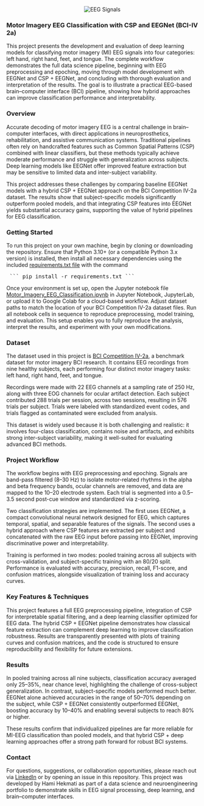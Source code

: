 <p align="center">
  <img src="https://miro.medium.com/v2/resize:fit:1200/1*Zd6-LUzmkhuaBWAXVjZ1CQ.png" alt="EEG Signals">
</p>

### Motor Imagery EEG Classification with CSP and EEGNet (BCI-IV 2a)

This project presents the development and evaluation of deep learning models for classifying motor imagery (MI) EEG signals into four categories: left hand, right hand, feet, and tongue. The complete workflow demonstrates the full data science pipeline, beginning with EEG preprocessing and epoching, moving through model development with EEGNet and CSP + EEGNet, and concluding with thorough evaluation and interpretation of the results. The goal is to illustrate a practical EEG-based brain–computer interface (BCI) pipeline, showing how hybrid approaches can improve classification performance and interpretability.

### Overview

Accurate decoding of motor imagery EEG is a central challenge in brain–computer interfaces, with direct applications in neuroprosthetics, rehabilitation, and assistive communication systems. Traditional pipelines often rely on handcrafted features such as Common Spatial Patterns (CSP) combined with linear classifiers, but these methods typically achieve moderate performance and struggle with generalization across subjects. Deep learning models like EEGNet offer improved feature extraction but may be sensitive to limited data and inter-subject variability.  

This project addresses these challenges by comparing baseline EEGNet models with a hybrid CSP + EEGNet approach on the BCI Competition IV-2a dataset. The results show that subject-specific models significantly outperform pooled models, and that integrating CSP features into EEGNet yields substantial accuracy gains, supporting the value of hybrid pipelines for EEG classification.

### Getting Started

To run this project on your own machine, begin by cloning or downloading the repository. Ensure that Python 3.10+ (or a compatible Python 3.x version) is installed, then install all necessary dependencies using the included [requirements.txt file](https://github.com/HamiHekmati/motor-imagery-eeg-classification/blob/main/requirements.txt) with the command  

<pre> ``` pip install -r requirements.txt ``` </pre>  

Once your environment is set up, open the Jupyter notebook file [Motor_Imagery_EEG_Classification.ipynb](https://github.com/HamiHekmati/motor-imagery-eeg-classification/blob/main/Motor_Imagery_EEG_Classification.ipynb) in Jupyter Notebook, JupyterLab, or upload it to Google Colab for a cloud-based workflow. Adjust dataset paths to match the location of your BCI Competition IV-2a dataset files. Run all notebook cells in sequence to reproduce preprocessing, model training, and evaluation. This setup enables you to fully reproduce the analysis, interpret the results, and experiment with your own modifications.

### Dataset

The dataset used in this project is [BCI Competition IV-2a](https://bbci.de/competition/iv/), a benchmark dataset for motor imagery BCI research. It contains EEG recordings from nine healthy subjects, each performing four distinct motor imagery tasks: left hand, right hand, feet, and tongue.  

Recordings were made with 22 EEG channels at a sampling rate of 250 Hz, along with three EOG channels for ocular artifact detection. Each subject contributed 288 trials per session, across two sessions, resulting in 576 trials per subject. Trials were labeled with standardized event codes, and trials flagged as contaminated were excluded from analysis.  

This dataset is widely used because it is both challenging and realistic: it involves four-class classification, contains noise and artifacts, and exhibits strong inter-subject variability, making it well-suited for evaluating advanced BCI methods.

### Project Workflow

The workflow begins with EEG preprocessing and epoching. Signals are band-pass filtered (8–30 Hz) to isolate motor-related rhythms in the alpha and beta frequency bands, ocular channels are removed, and data are mapped to the 10–20 electrode system. Each trial is segmented into a 0.5–3.5 second post-cue window and standardized via z-scoring.  

Two classification strategies are implemented. The first uses EEGNet, a compact convolutional neural network designed for EEG, which captures temporal, spatial, and separable features of the signals. The second uses a hybrid approach where CSP features are extracted per subject and concatenated with the raw EEG input before passing into EEGNet, improving discriminative power and interpretability.  

Training is performed in two modes: pooled training across all subjects with cross-validation, and subject-specific training with an 80/20 split. Performance is evaluated with accuracy, precision, recall, F1-score, and confusion matrices, alongside visualization of training loss and accuracy curves.

### Key Features & Techniques

This project features a full EEG preprocessing pipeline, integration of CSP for interpretable spatial filtering, and a deep learning classifier optimized for EEG data. The hybrid CSP + EEGNet pipeline demonstrates how classical feature extraction can complement deep learning to improve classification robustness. Results are transparently presented with plots of training curves and confusion matrices, and the code is structured to ensure reproducibility and flexibility for future extensions.

### Results

In pooled training across all nine subjects, classification accuracy averaged only 25–35%, near chance level, highlighting the challenge of cross-subject generalization. In contrast, subject-specific models performed much better. EEGNet alone achieved accuracies in the range of 50–70% depending on the subject, while CSP + EEGNet consistently outperformed EEGNet, boosting accuracy by 10–40% and enabling several subjects to reach 80% or higher.  

These results confirm that individualized pipelines are far more reliable for MI-EEG classification than pooled models, and that hybrid CSP + deep learning approaches offer a strong path forward for robust BCI systems.

### Contact

For questions, suggestions, or collaboration opportunities, please reach out via [LinkedIn](https://www.linkedin.com/in/hami-hekmati-399932154/) or by opening an issue in this repository. This project was developed by Hami Hekmati as part of a data science and neuroengineering portfolio to demonstrate skills in EEG signal processing, deep learning, and brain–computer interfaces.
